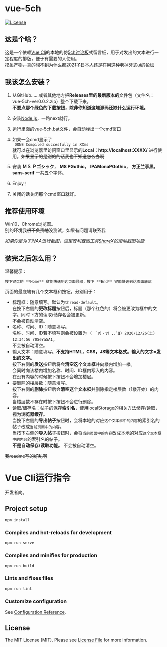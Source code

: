 # vue-5ch
[![License](https://img.shields.io/npm/l/tiptap.svg)](https://www.npmjs.com/package/tiptap)
## 这是个啥？
  
这是一个依赖[Vue Cli](https://cli.vuejs.org/zh/)的本地的仿[5ch讨论板](https://www2.5ch.net/5ch.html)式留言板，用于对发出的文本进行一定程度的排版，便于有需要的人使用。  
~~摸鱼产物，真的想不到为什么都2021了日本人还是在用这种老掉牙式ui的论坛~~

## 我该怎么安装？

1. 从GitHub……或者其他地方把**Releases里的最新版本的**文件包（文件名：vue-5ch-ver0.0.2.zip）整个下载下来。  
**不要点那个绿色的下载按钮，除非你知道这堆源码还缺什么运行环境。**
2. 安装[Node.js](http://nodejs.cn/)，一路next就行。
3. 运行里面的vue-5ch.bat文件，会自动弹出一个cmd窗口  
4. 如果一会cmd显示了  
``` DONE Compiled succesfully in XXms```  
就可以在浏览器里访问窗口里显示的**Local：http://localhost:XXXX/** 进行使用。~~如果显示的是别的的话我也不知道怎么办啊~~
5. 安装 **ＭＳ Ｐゴシック**， **MS PGothic**， **IPAMonaPGothic**， **方正兰亭黑**， **sans-serif** 一共五个字体。
6. Enjoy！

7. 关闭的话关闭那个cmd窗口就好。
## 推荐使用环境

Win10，Chrome浏览器。  
别的环境我~~很不负责地~~没测试，如果有问题请联系我  
  
*如果你是为了对AA进行截图，这里安利截图工具[ShareX](https://getsharex.com/)的滚动截图功能*

## 装完之后怎么用？

温馨提示： 
``` 
按下键盘的 **Home** 键能快速到达页面顶部，按下 **End** 键能快速到达页面底部  
```

页面的最底端有几个文本框和按钮，分别用于：  
- 标题框：随意填写。默认为```thread-default```。  
在按下右侧的**更改标题**按钮后，标题（那个红色的）将会被更改为框中的文字。同时下方的读取/储存名会被更新。  
不会被自动清空。
- 名称、时间、ID：随意填写。  
名称、时间、ID若不填写则会被设置为 ```（　´∀）・∀）,,ﾟД) 2020/12/26(土) 12:34:56 r0SeYa5A1```。  
不会被自动清空。
- 输入文本：随意填写。**不支持HTML，CSS，JS等文本格式。输入的文字=发出的文字。**  
按下右侧的**发送**按钮后将会**清空这个文本框**并向楼内增加一楼。  
会同时向该楼内增加名称、时间、ID框内写入的内容。  
在没有内容的时候按下按钮不会增加楼层。
- 要删除的楼层数：随意填写。  
按下右侧的**删除**按钮后会**清空这个文本框**并删除指定楼层数（1楼开始）的内容。  
当楼层数不存在时按下按钮不会进行删除。
- 读取/储存名：帖子的保存**索引名**，使用localStorage的相关方法储存/读取，视为**浏览器缓存**。  
当按下右侧的**导出帖子**按钮时，会将本地的对应```这个文本框中的内容```的索引名的帖子改成```当前页面中的内容```。  
当按下右侧的**导入帖子**按钮时，会将```当前页面中的内容```改成本地的对应```这个文本框中的内容```的索引名的帖子。  
**不是自动保存/读取功能。** 不会被自动清空。

  
~~我readme写的好乱啊~~

# Vue Cli运行指令

开发者向。

## Project setup
```
npm install
```

### Compiles and hot-reloads for development
```
npm run serve
```

### Compiles and minifies for production
```
npm run build
```

### Lints and fixes files
```
npm run lint
```

### Customize configuration
See [Configuration Reference](https://cli.vuejs.org/config/).
## License

The MIT License (MIT). Please see [License File](LICENSE.md) for more information.
